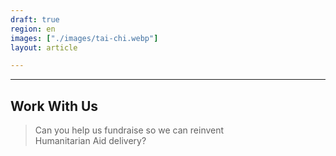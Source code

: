 ```yaml
---
draft: true
region: en
images: ["./images/tai-chi.webp"]
layout: article

---
```


<hr />

## Work With Us

> Can you help us fundraise so we can reinvent Humanitarian&nbsp;Aid&nbsp;delivery?
<!-- yes! -->
